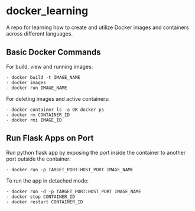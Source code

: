 # docker_learning
A repo for learning how to create and utilize Docker images and containers across different languages.

## Basic Docker Commands

For build, view and running images:
```
- docker build -t IMAGE_NAME
- docker images
- docker run IMAGE_NAME
```

For deleting images and active containers:
```
- docker container ls -a OR docker ps
- docker rm CONTAINER_ID
- docker rmi IMAGE_ID
```

## Run Flask Apps on Port

Run python flask app by exposing the port inside the container to another port outside the container:
```
- docker run -p TARGET_PORT:HOST_PORT IMAGE_NAME
```

To run the app in detached mode:
```
- docker run -d -p TARGET_PORT:HOST_PORT IMAGE_NAME
- docker stop CONTAINER_ID
- docker restart CONTAINER_ID
```